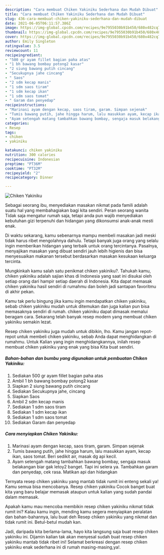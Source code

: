 ```yaml
---
description: "Cara membuat Chiken Yakiniku Sederhana dan Mudah Dibuat"
title: "Cara membuat Chiken Yakiniku Sederhana dan Mudah Dibuat"
slug: 436-cara-membuat-chiken-yakiniku-sederhana-dan-mudah-dibuat
date: 2021-06-05T06:11:57.386Z
image: https://img-global.cpcdn.com/recipes/9e7955030b91b450/680x482cq70/chiken-yakiniku-foto-resep-utama.jpg
thumbnail: https://img-global.cpcdn.com/recipes/9e7955030b91b450/680x482cq70/chiken-yakiniku-foto-resep-utama.jpg
cover: https://img-global.cpcdn.com/recipes/9e7955030b91b450/680x482cq70/chiken-yakiniku-foto-resep-utama.jpg
author: Emily Singleton
ratingvalue: 3.5
reviewcount: 11
recipeingredient:
- "500 gr ayam fillet bagian paha atas"
- "1 bh bawang bombay potong2 kasar"
- "2 siung bawang putih cincang"
- "Secukupnya jahe cincang"
- " Saos"
- "2 sdm kecap manis"
- "1 sdm saos tiram"
- "1 sdm kecap ikan"
- "1 sdm saos tomat"
- " Garam dan penyedap"
recipeinstructions:
- "Marinasi ayam dengan kecap, saos tiram, garam. Simpan sejenak"
- "Tumis bawang putih, jahe hingga harum, lalu masukkan ayam, kecap ikan, saos tomat. Beri sedikit air, masak dg api kecil."
- "Ayam setengah matang tambahkan bawang bombay, sengaja masuk belakangan biar gak letoy2 banget. Tapi ini selera ya. Tambahkan garam dan penyedap, cek rasa. Matikan api dan hidangkan"
categories:
- Resep
tags:
- chiken
- yakiniku

katakunci: chiken yakiniku 
nutrition: 300 calories
recipecuisine: Indonesian
preptime: "PT36M"
cooktime: "PT32M"
recipeyield: "2"
recipecategory: Dinner

---
```



![Chiken Yakiniku](https://img-global.cpcdn.com/recipes/9e7955030b91b450/680x482cq70/chiken-yakiniku-foto-resep-utama.jpg)

Sebagai seorang ibu, menyediakan masakan nikmat pada famili adalah suatu hal yang membahagiakan bagi kita sendiri. Peran seorang  wanita Tidak saja mengatur rumah saja, tetapi anda pun wajib menyediakan kebutuhan gizi terpenuhi dan hidangan yang dikonsumsi anak-anak mesti enak.

Di waktu  sekarang, kamu sebenarnya mampu membeli masakan jadi meski tidak harus ribet mengolahnya dahulu. Tetapi banyak juga orang yang selalu ingin memberikan hidangan yang terbaik untuk orang tercintanya. Pasalnya, menyajikan masakan yang dibuat sendiri jauh lebih higienis dan bisa menyesuaikan makanan tersebut berdasarkan masakan kesukaan keluarga tercinta. 



Mungkinkah kamu salah satu penikmat chiken yakiniku?. Tahukah kamu, chiken yakiniku adalah sajian khas di Indonesia yang saat ini disukai oleh setiap orang dari hampir setiap daerah di Indonesia. Kita dapat memasak chiken yakiniku hasil sendiri di rumahmu dan boleh jadi santapan favoritmu di akhir pekan.

Kamu tak perlu bingung jika kamu ingin mendapatkan chiken yakiniku, sebab chiken yakiniku mudah untuk ditemukan dan juga kalian pun bisa memasaknya sendiri di rumah. chiken yakiniku dapat dimasak memalui beragam cara. Sekarang telah banyak resep modern yang membuat chiken yakiniku semakin lezat.

Resep chiken yakiniku juga mudah untuk dibikin, lho. Kamu jangan repot-repot untuk membeli chiken yakiniku, sebab Anda dapat menghidangkan di rumahmu. Untuk Kalian yang ingin menghidangkannya, inilah resep membuat chiken yakiniku yang enak yang bisa Kita buat sendiri.

<!--inarticleads1-->

##### Bahan-bahan dan bumbu yang digunakan untuk pembuatan Chiken Yakiniku:

1. Sediakan 500 gr ayam fillet bagian paha atas
1. Ambil 1 bh bawang bombay potong2 kasar
1. Siapkan 2 siung bawang putih cincang
1. Sediakan Secukupnya jahe, cincang
1. Siapkan  Saos
1. Ambil 2 sdm kecap manis
1. Sediakan 1 sdm saos tiram
1. Sediakan 1 sdm kecap ikan
1. Sediakan 1 sdm saos tomat
1. Sediakan  Garam dan penyedap




<!--inarticleads2-->

##### Cara menyiapkan Chiken Yakiniku:

1. Marinasi ayam dengan kecap, saos tiram, garam. Simpan sejenak
1. Tumis bawang putih, jahe hingga harum, lalu masukkan ayam, kecap ikan, saos tomat. Beri sedikit air, masak dg api kecil.
1. Ayam setengah matang tambahkan bawang bombay, sengaja masuk belakangan biar gak letoy2 banget. Tapi ini selera ya. Tambahkan garam dan penyedap, cek rasa. Matikan api dan hidangkan




Ternyata resep chiken yakiniku yang mantab tidak rumit ini enteng sekali ya! Kamu semua bisa mencobanya. Resep chiken yakiniku Cocok banget buat kita yang baru belajar memasak ataupun untuk kalian yang sudah pandai dalam memasak.

Apakah kamu mau mencoba membikin resep chiken yakiniku nikmat tidak rumit ini? Kalau kamu ingin, mending kamu segera menyiapkan peralatan dan bahan-bahannya, lalu buat deh Resep chiken yakiniku yang nikmat dan tidak rumit ini. Betul-betul mudah kan. 

Jadi, daripada kita berlama-lama, hayo kita langsung saja buat resep chiken yakiniku ini. Dijamin kalian tak akan menyesal sudah buat resep chiken yakiniku mantab tidak ribet ini! Selamat berkreasi dengan resep chiken yakiniku enak sederhana ini di rumah masing-masing,ya!.

